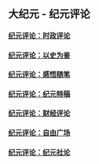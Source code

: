 ## 大纪元 - 纪元评论

#### [纪元评论：时政评论](indexes/nsc1025/README.md?07100330)
#### [纪元评论：以史为鉴](indexes/nsc1028/README.md?07100330)
#### [纪元评论：感悟随笔](indexes/nsc1035/README.md?07100330)
#### [纪元评论：纪元特稿](indexes/nsc424/README.md?07100330)
#### [纪元评论：财经评论](indexes/nsc1026/README.md?07100330)
#### [纪元评论：自由广场](indexes/nsc993/README.md?07100330)
#### [纪元评论：纪元社论](indexes/nsc422/README.md?07100330)
